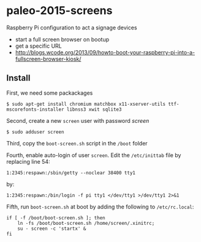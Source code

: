 # paleo-2015-screens
Raspberry Pi configuration to act a signage devices

- start a full screen browser on bootup
- get a specific URL
- http://blogs.wcode.org/2013/09/howto-boot-your-raspberry-pi-into-a-fullscreen-browser-kiosk/

## Install

First, we need some packackages

``$ sudo apt-get install chromium matchbox x11-xserver-utils ttf-mscorefonts-installer libnss3 xwit sqlite3``

Second, create a new ``screen`` user with password *screen*

``$ sudo adduser screen``

Third, copy the ``boot-screen.sh`` script in the ``/boot`` folder

Fourth, enable auto-login of user ``screen``. Edit the ``/etc/inittab`` file by replacing line 54:

``1:2345:respawn:/sbin/getty --noclear 38400 tty1``

by:

``1:2345:respawn:/bin/login -f pi tty1 </dev/tty1 >/dev/tty1 2>&1``

Fifth, run ``boot-screen.sh`` at boot by adding the following to ``/etc/rc.local``:

```
if [ -f /boot/boot-screen.sh ]; then
	ln -fs /boot/boot-screen.sh /home/screen/.xinitrc;
	su - screen -c 'startx' &
fi
```




